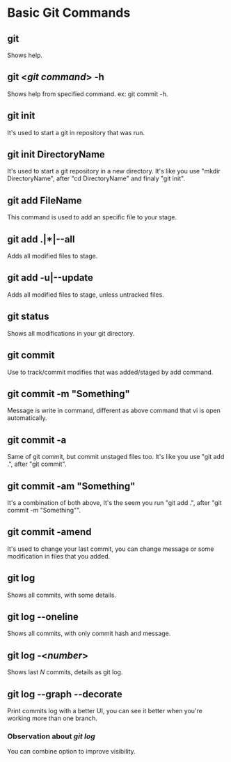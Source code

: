 # Basic Git Commands

## git
Shows help.

## git <_git command_> -h
Shows help from specified command. ex: git commit -h.

## git init
It's used to start a git in repository that was run.

## git init DirectoryName
It's used to start a git repository in a new directory. It's like you use "mkdir DirectoryName", after "cd DirectoryName" and finaly "git init".

## git add FileName
This command is used to add an specific file to your stage.

## git add .|*|--all
Adds all modified files to stage.

## git add -u|--update
Adds all modified files to stage, unless untracked files.

## git status
Shows all modifications in your git directory.

## git commit
Use to track/commit modifies that was added/staged by add command.

## git commit -m "Something"
Message is write in command, different as above command that vi is open automatically.

## git commit -a
Same of git commit, but commit unstaged files too. It's like you use "git add .", after "git commit".

## git commit -am "Something"
It's a combination of both above, It's the seem you run "git add .", after "git commit -m "Something"".

## git commit -amend
It's used to change your last commit, you can change message or some modification in files that you added.

## git log
Shows all commits, with some details.

## git log --oneline
Shows all commits, with only commit hash and message.

## git log -<_number_>
Shows last _N_ commits, details as git log.

## git log --graph --decorate
Print commits log with a better UI, you can see it better when you're working more than one branch.

### Observation about _git log_
You can combine option to improve visibility.